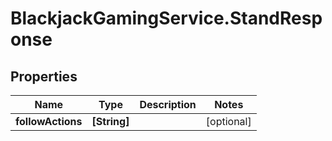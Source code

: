 # BlackjackGamingService.StandResponse

## Properties

Name | Type | Description | Notes
------------ | ------------- | ------------- | -------------
**followActions** | **[String]** |  | [optional] 


